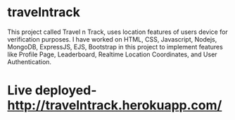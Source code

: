 # travelntrack
This project called Travel n Track,
uses location features of users device for verification purposes.
I have worked on HTML, CSS, Javascript, Nodejs, MongoDB, ExpressJS, EJS, Bootstrap
in this project to implement features like 
Profile Page, Leaderboard, Realtime Location Coordinates, and User Authentication.
<h1>Live deployed- <a href="http://travelntrack.herokuapp.com/">http://travelntrack.herokuapp.com/</a></h1>
